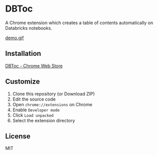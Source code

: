 # DBToc

A Chrome extension which creates a table of contents automatically on Databricks notebooks.

[demo.gif](https://user-images.githubusercontent.com/17039389/59233347-09f05480-8c23-11e9-9f53-ed88974eed31.gif)

## Installation

[DBToc - Chrome Web Store](https://chrome.google.com/webstore/detail/dbtoc/jjhilakkioopdihinonnjohnhdmpfhgb)

## Customize

1. Clone this repository (or Download ZIP)
1. Edit the source code
1. Open `chrome://extensions` on Chrome
1. Enable `Developer mode`
1. Click `Load unpacked`
1. Select the extension directory

## License

MIT
